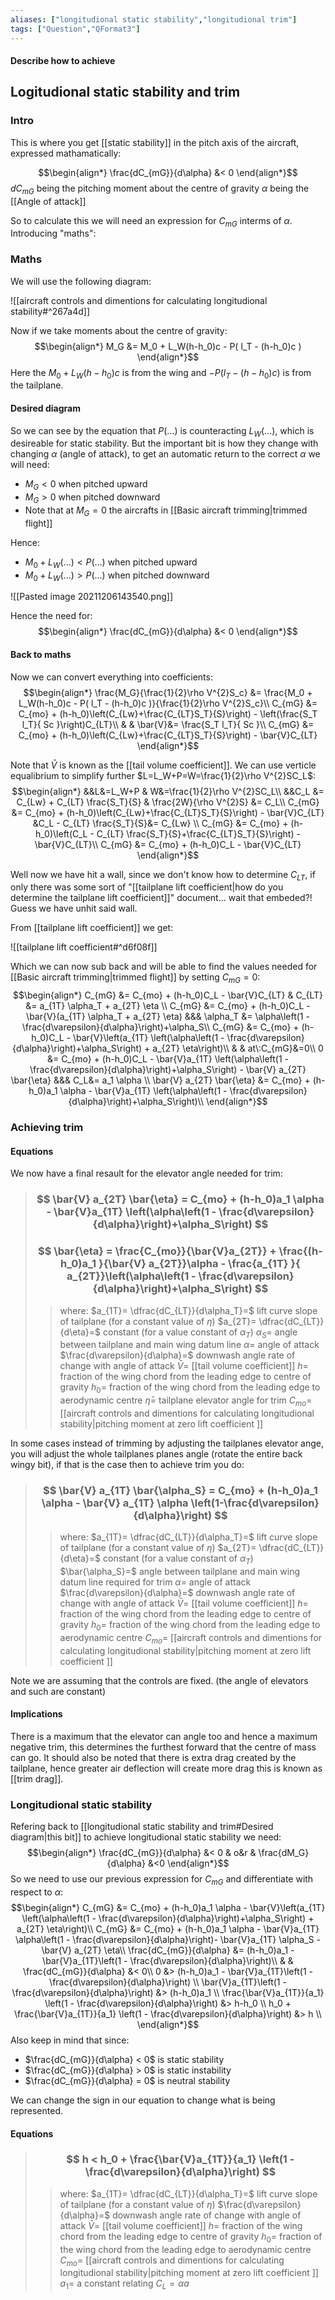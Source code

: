 ```yaml
---
aliases: ["longitudional static stability","longitudional trim"]
tags: ["Question","QFormat3"]
---
```


#### Describe how to achieve
## Logitudional static stability and trim
### Intro

This is where you get [[static stability]] in the pitch axis of the aircraft, expressed mathamatically:

$$\begin{align*}
\frac{dC_{mG}}{d\alpha} &< 0 
\end{align*}$$
$dC_{mG}$ being the pitching moment about the centre of gravity
$\alpha$ being the [[Angle of attack]]

So to calculate this we will need an expression for $C_{mG}$ interms of $\alpha$. Introducing "maths":

### Maths
We will use the following diagram:

![[aircraft controls and dimentions for calculating longitudional stability#^267a4d]]

Now if we take moments about the centre of gravity:
$$\begin{align*}
 M_G &=  M_0 + L_W(h-h_0)c - P( l_T - (h-h_0)c )
\end{align*}$$
Here the $M_0 + L_W(h-h_0)c$ is from the wing and $- P( l_T - (h-h_0)c )$ is from the tailplane.

#### Desired diagram
So we can see by the equation that $P(...)$ is counteracting $L_W(...)$, which is desireable for static stability. But the important bit is how they change with changing $\alpha$ (angle of attack), to get an automatic return to the correct $\alpha$ we will need:
- $M_G<0$ when pitched upward
- $M_G>0$ when pitched downward
- Note that at $M_G=0$ the aircrafts in [[Basic aircraft trimming|trimmed flight]]

Hence:
- $M_0+L_W(...) < P(...)$ when pitched upward
- $M_0+L_W(...) > P(...)$ when pitched downward

![[Pasted image 20211206143540.png]]

Hence the need for:
$$\begin{align*}
\frac{dC_{mG}}{d\alpha} &< 0 
\end{align*}$$

#### Back to maths
Now we can convert everything into coefficients:
$$\begin{align*}
 \frac{M_G}{\frac{1}{2}\rho V^{2}S_c} &=  \frac{M_0 + L_W(h-h_0)c - P( l_T - (h-h_0)c )}{\frac{1}{2}\rho V^{2}S_c}\\
C_{mG} &=  C_{mo} + (h-h_0)\left(C_{Lw}+\frac{C_{LT}S_T}{S}\right) - \left(\frac{S_T l_T}{ Sc }\right)C_{LT}\\
& & \bar{V}&= \frac{S_T l_T}{ Sc }\\
C_{mG} &=  C_{mo} + (h-h_0)\left(C_{Lw}+\frac{C_{LT}S_T}{S}\right) - \bar{V}C_{LT}
\end{align*}$$

Note that $\bar{V}$ is known as the [[tail volume coefficient]].
We can use verticle equalibrium to simplify further $L=L_W+P=W=\frac{1}{2}\rho V^{2}SC_L$:
$$\begin{align*}
&&L&=L_W+P & W&=\frac{1}{2}\rho V^{2}SC_L\\
&&C_L &= C_{Lw} + C_{LT} \frac{S_T}{S}  &  \frac{2W}{\rho V^{2}S} &= C_L\\
C_{mG} &=  C_{mo} + (h-h_0)\left(C_{Lw}+\frac{C_{LT}S_T}{S}\right) - \bar{V}C_{LT} &C_L - C_{LT} \frac{S_T}{S}&= C_{Lw} \\
C_{mG} &=  C_{mo} + (h-h_0)\left(C_L - C_{LT} \frac{S_T}{S}+\frac{C_{LT}S_T}{S}\right) - \bar{V}C_{LT}\\
C_{mG} &=  C_{mo} + (h-h_0)C_L - \bar{V}C_{LT}
\end{align*}$$

Well now we have hit a wall, since we don't know how to determine $C_{LT}$, if only there was some sort of "[[tailplane lift coefficient|how do you determine the tailplane lift coefficient]]" document... wait that embeded?! Guess we have unhit said wall.

From [[tailplane lift coefficient]] we get:

![[tailplane lift coefficient#^d6f08f]]

Which we can now sub back and  will be able to find the values needed for [[Basic aircraft trimming|trimmed flight]] by setting $C_{mG}=0$:
$$\begin{align*}
C_{mG} &=  C_{mo} + (h-h_0)C_L - \bar{V}C_{LT} & C_{LT} &= a_{1T} \alpha_T + a_{2T} \eta \\
C_{mG} &=  C_{mo} + (h-h_0)C_L - \bar{V}(a_{1T} \alpha_T + a_{2T} \eta) &&& \alpha_T &= \alpha\left(1 - \frac{d\varepsilon}{d\alpha}\right)+\alpha_S\\
C_{mG} &=  C_{mo} + (h-h_0)C_L - \bar{V}\left(a_{1T} \left(\alpha\left(1 - \frac{d\varepsilon}{d\alpha}\right)+\alpha_S\right) + a_{2T} \eta\right)\\
& & at\:C_{mG}&=0\\
0 &=  C_{mo} + (h-h_0)C_L - \bar{V}a_{1T} \left(\alpha\left(1 - \frac{d\varepsilon}{d\alpha}\right)+\alpha_S\right) - \bar{V} a_{2T} \bar{\eta} &&& C_L&= a_1 \alpha \\
\bar{V} a_{2T} \bar{\eta} &=  C_{mo} + (h-h_0)a_1 \alpha - \bar{V}a_{1T} \left(\alpha\left(1 - \frac{d\varepsilon}{d\alpha}\right)+\alpha_S\right)\\
\end{align*}$$

### Achieving trim
#### Equations

We now have a final resault for the elevator angle needed for trim:
> ### $$ \bar{V} a_{2T} \bar{\eta} =  C_{mo} + (h-h_0)a_1 \alpha - \bar{V}a_{1T} \left(\alpha\left(1 - \frac{d\varepsilon}{d\alpha}\right)+\alpha_S\right) $$ 
> ### $$ \bar{\eta} =  \frac{C_{mo}}{\bar{V}a_{2T}} + \frac{(h-h_0)a_1 }{\bar{V} a_{2T}}\alpha - \frac{a_{1T} }{ a_{2T}}\left(\alpha\left(1 - \frac{d\varepsilon}{d\alpha}\right)+\alpha_S\right) $$ 
>> where:
>> $a_{1T}= \dfrac{dC_{LT}}{d\alpha_T}=$ lift curve slope of tailplane (for a constant value of $\eta$) 
>> $a_{2T}= \dfrac{dC_{LT}}{d\eta}=$ constant (for a value constant of $\alpha_T$)
>> $\alpha_S=$ angle between tailplane and main wing datum line
>> $\alpha=$ angle of attack
>> $\frac{d\varepsilon}{d\alpha}=$ downwash angle rate of change with angle of attack
>> $\bar{V}=$ [[tail volume coefficient]]
>> $h=$ fraction of the wing chord from the leading edge to centre of gravity
>> $h_0=$ fraction of the wing chord from the leading edge to aerodynamic centre
>> $\bar{\eta}=$ tailplane elevator angle for trim
>> $C_{mo}=$ [[aircraft controls and dimentions for calculating longitudional stability|pitching moment at zero lift coefficient ]]


In some cases instead of trimming by adjusting the tailplanes elevator ange, you will adjust the whole tailplanes planes angle (rotate the entire back wingy bit), if that is the case then to achieve trim you do:
> ### $$ \bar{V} a_{1T} \bar{\alpha_S} = C_{mo} + (h-h_0)a_1 \alpha - \bar{V} a_{1T} \alpha \left(1-\frac{d\varepsilon}{d\alpha}\right) $$ 
>> where: 
>> $a_{1T}= \dfrac{dC_{LT}}{d\alpha_T}=$ lift curve slope of tailplane (for a constant value of $\eta$) 
>> $a_{2T}= \dfrac{dC_{LT}}{d\eta}=$ constant (for a value constant of $\alpha_T$)
>> $\bar{\alpha_S}=$ angle between tailplane and main wing datum line required for trim
>> $\alpha=$ angle of attack
>> $\frac{d\varepsilon}{d\alpha}=$ downwash angle rate of change with angle of attack
>> $\bar{V}=$ [[tail volume coefficient]]
>> $h=$ fraction of the wing chord from the leading edge to centre of gravity
>> $h_0=$ fraction of the wing chord from the leading edge to aerodynamic centre
>> $C_{mo}=$ [[aircraft controls and dimentions for calculating longitudional stability|pitching moment at zero lift coefficient ]]

Note we are assuming that the controls are fixed. (the angle of elevators and such are constant)

#### Implications
There is a maximum that the elevator can angle too and hence a maximum negative trim, this determines the furthest forward that the centre of mass can go. 
It should also be noted that there is extra drag created by the tailplane, hence greater air deflection will create more drag this is known as [[trim drag]].

### Longitudional static stability
Refering back to [[longitudional static stability and trim#Desired diagram|this bit]] to achieve longitudional static stability we need:
$$\begin{align*}
\frac{dC_{mG}}{d\alpha} &< 0 & o&r & \frac{dM_G}{d\alpha} &<0
\end{align*}$$
So we need to use our previous expression for $C_{mG}$ and differentiate with respect to $\alpha$:
$$\begin{align*}
 C_{mG} &=  C_{mo} + (h-h_0)a_1 \alpha - \bar{V}\left(a_{1T} \left(\alpha\left(1 - \frac{d\varepsilon}{d\alpha}\right)+\alpha_S\right) + a_{2T} \eta\right)\\
 C_{mG} &=  C_{mo} + (h-h_0)a_1 \alpha - \bar{V}a_{1T} \alpha\left(1 - \frac{d\varepsilon}{d\alpha}\right)- \bar{V}a_{1T} \alpha_S - \bar{V} a_{2T} \eta\\
 \frac{dC_{mG}}{d\alpha} &=  (h-h_0)a_1 - \bar{V}a_{1T}\left(1 - \frac{d\varepsilon}{d\alpha}\right)\\
& & \frac{dC_{mG}}{d\alpha} &< 0\\
0 &> (h-h_0)a_1 - \bar{V}a_{1T}\left(1 - \frac{d\varepsilon}{d\alpha}\right) \\
 \bar{V}a_{1T}\left(1 - \frac{d\varepsilon}{d\alpha}\right) &> (h-h_0)a_1  \\
 \frac{\bar{V}a_{1T}}{a_1} \left(1 - \frac{d\varepsilon}{d\alpha}\right) &> h-h_0 \\
 h_0 + \frac{\bar{V}a_{1T}}{a_1} \left(1 - \frac{d\varepsilon}{d\alpha}\right) &> h \\
\end{align*}$$
Also keep in mind that since:
- $\frac{dC_{mG}}{d\alpha} < 0$ is static stability
- $\frac{dC_{mG}}{d\alpha} > 0$ is static instability
- $\frac{dC_{mG}}{d\alpha} = 0$ is neutral stability

We can change the sign in our equation to change what is being represented.

#### Equations
> ### $$ h < h_0 + \frac{\bar{V}a_{1T}}{a_1} \left(1 - \frac{d\varepsilon}{d\alpha}\right) $$ 
>> where:
>> $a_{1T}= \dfrac{dC_{LT}}{d\alpha_T}=$ lift curve slope of tailplane (for a constant value of $\eta$) 
>> $\frac{d\varepsilon}{d\alpha}=$ downwash angle rate of change with angle of attack
>> $\bar{V}=$ [[tail volume coefficient]]
>> $h=$ fraction of the wing chord from the leading edge to centre of gravity
>> $h_0=$ fraction of the wing chord from the leading edge to aerodynamic centre
>> $C_{mo}=$ [[aircraft controls and dimentions for calculating longitudional stability|pitching moment at zero lift coefficient ]]
>> $a_1=$ a constant relating $C_L=\alpha a$